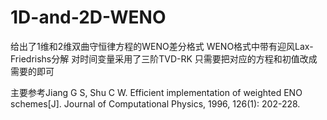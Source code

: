 # 1D-and-2D-WENO
给出了1维和2维双曲守恒律方程的WENO差分格式
WENO格式中带有迎风Lax-Friedrishs分解
对时间变量采用了三阶TVD-RK
只需要把对应的方程和初值改成需要的即可

主要参考Jiang G S, Shu C W. Efficient implementation of weighted ENO schemes[J]. Journal of Computational Physics, 1996, 126(1): 202-228.
